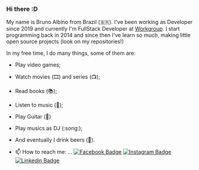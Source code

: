 ### Hi there :D

My name is Bruno Albino from Brazil (🇧🇷). I've been working as Developer since 2019 and currently I'm FullStack Developer at [Workgroup](http://www.workmotor.com.br).
I start programming back in 2014 and since then I've learn so much, making little open source projects (look on my repositories!)

In my free time, I do many things, some of them are:
- Play video games; 
- Watch movies (🎞️) and series (📺);
- Read books (📚); 
- Listen to music (🎵);
- Play Guitar (:guitar:)
- Play musics as DJ (:song:);
- And eventually I drink beers (🍺).

- 📫 How to reach me: ...
[![Facebook Badge](https://img.shields.io/twitter/url?label=Bruno%20Albino&logo=facebook&style=social&url=https%3A%2F%2Fwww.facebook.com%2Fbruno.silva.16503323%2F)](https://www.facebook.com/bruno.silva.16503323/)
[![Instagram Badge](https://img.shields.io/badge/-Twitter-1ca0f1?style=flat-square&labelColor=1ca0f1&logo=twitter&logoColor=white&link=https://www.instagram.com/b_albinoo/)](https://www.instagram.com/b_albinoo/)
[![Linkedin Badge](https://img.shields.io/badge/-LinkedIn-blue?style=flat-square&logo=Linkedin&logoColor=white&link=https://www.linkedin.com/in/bruno-albino/)](https://www.linkedin.com/in/bruno-albino/)
